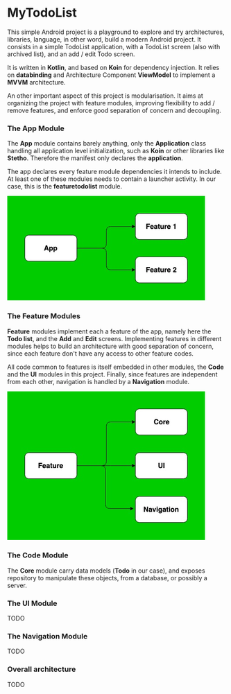 # MyTodoList

This simple Android project is a playground to explore and try architectures, libraries, language, in other word, build a modern Android project.
It consists in a simple TodoList application, with a TodoList screen (also with archived list), and an add / edit Todo screen.

It is written in **Kotlin**, and based on **Koin** for dependency injection. It relies on **databinding** and Architecture Component **ViewModel**
to implement a **MVVM** architecture.

An other important aspect of this project is modularisation. It aims at organizing the project with feature modules, improving 
flexibility to add / remove features, and enforce good separation of concern and decoupling.


### The App Module

The **App** module contains barely anything, only the **Application** class handling all application level initialization, such as
**Koin** or other libraries like **Stetho**. Therefore the manifest only declares the **application**. 

The app declares every feature module dependencies it intends to include. At least one of these modules needs to contain
a launcher activity. In our case, this is the **featuretodolist** module.

![App module dependencies](assets/MyTodoList_App_module.jpg)


### The Feature Modules

**Feature** modules implement each a feature of the app, namely here the **Todo list**, and the **Add** and **Edit** screens. 
Implementing features in different modules helps to build an architecture with good separation of concern, since each feature
don't have any access to other feature codes. 

All code common to features is itself embedded in other modules, the **Code** and the **UI** modules in this project. 
Finally, since features are independent from each other, navigation is handled by a **Navigation** module.

![Feature module dependencies](assets/MyTodoList_Feature_module.jpg)


### The Code Module

The **Core** module carry data models (**Todo** in our case), and exposes repository to manipulate these objects, from a database,
or possibly a server.


### The UI Module

TODO


### The Navigation Module

TODO


### Overall architecture

TODO